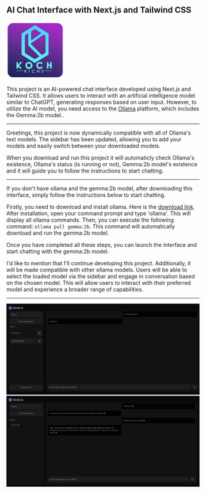 <h2>AI Chat Interface with Next.js and Tailwind CSS</h2>
<img src='public/ailogo.png' width='150px'/>

This project is an AI-powered chat interface developed using Next.js and Tailwind CSS. It allows users to interact with an artificial intelligence model similar to ChatGPT, generating responses based on user input. However, to utilize the AI model, you need access to the [Ollama](https://ollama.com/) platform, which includes the Gemma:2b model..

---
Greetings, this project is now dynamically compatible with all of Ollama's text models. The sidebar has been updated, allowing you to add your models and easily switch between your downloaded models.

When you download and run this project it will automaticly  check Ollama's existence, Ollama's status (is running or not), Gemma:2b model's existence and it will guide you to follow the instructions to start chatting.

---

If you don't have ollama and the gemma:2b model, after downloading this interface, simply follow the instructions below to start chatting.

Firstly, you need to download and install ollama. Here is the [download link](https://ollama.com/download). After installation, open your command prompt and type 'ollama'. This will display all ollama commands. Then, you can execute the following command: ```ollama pull gemma:2b```. This command will automatically download and run the gemma:2b model.

Once you have completed all these steps, you can launch the interface and start chatting with the gemma:2b model.

I'd like to mention that I'll continue developing this project. Additionally, it will be made compatible with other ollama models. Users will be able to select the loaded model via the sidebar and engage in conversation based on the chosen model. This will allow users to interact with their preferred model and experience a broader range of capabilities.

---
<img src='public/sss.png'/>
<img src='public/ss.png'/>
